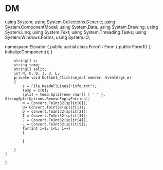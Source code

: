 # DM
using System;
using System.Collections.Generic;
using System.ComponentModel;
using System.Data;
using System.Drawing;
using System.Linq;
using System.Text;
using System.Threading.Tasks;
using System.Windows.Forms;
using System.IO;

namespace Elevator
{
    public partial class Form1 : Form
    {
        public Form1()
        {
            InitializeComponent();
        }

        string[] s;
        string temp;
        string[] split;
        int N, U, D, I, J, L;
        private void button1_Click(object sender, EventArgs e)
        {
            s = File.ReadAllLines("info.txt");
            temp = s[0];
            split = temp.Split(new char[] { ' ' }, StringSplitOptions.RemoveEmptyEntries);
            N = Convert.ToInt32(split[0]);
            U= Convert.ToInt32(split[1]);
            D = Convert.ToInt32(split[2]);
            I = Convert.ToInt32(split[3]);
            J = Convert.ToInt32(split[4]);
            L = Convert.ToInt32(split[5]);
            for(int i=1; i<L; i++)
            {

            }

        }
    }
}
